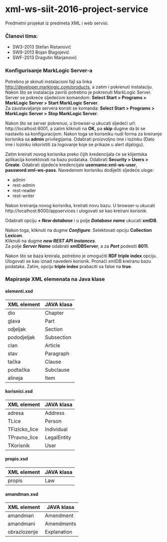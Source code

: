 # xml-ws-siit-2016-project-service
Predmetni projekat iz predmeta XML i web servisi.

### Članovi tima:
- SW3-2013  Stefan Ristanović
- SW9-2013  Bojan Blagojević
- SWF-2013  Dragutin Marjanović


### Konfigurisanje MarkLogic Server-a

Potrebno je skinuti instalacioni fajl sa linka http://developer.marklogic.com/products, a zatim i pokrenuti instalaciju. Nakon što se instalacija završi potrebno je pokrenuti MarkLogic Server.  
Server se pokreće sljedećom komandom: **Select Start > Programs > MarkLogic Server > Start MarkLogic Server**.  
Za zaustavaljanje servera koristi se komanda: **Select Start > Programs > MarkLogic Server > Stop MarkLogic Server**.

Nakon što se server pokrenuo, u browser-u ukucati sljedeći url: http://localhost:8001, a zatim kliknuti na **OK**, pa **skip** dugme da bi se nastavilo sa konfiguracijom. Nakon toga se korisniku nudi forma za kreiranje korisnika sa **admin** privilegijama. Odabrati proizvoljno ime i lozinku (Dato ime i lozinku iskoristiti za logovanje koje se prikaze u alert dijalogu).

Zatim kreirati novog korisnika preko čijih kredencijala će se klijentska aplikacija konektovati na bazu podataka. Odabrati **Security > Users > Create**. Odabrati sljedeće kredencijale **username:xml-ws-user**, **password:xml-ws-pass**. 
Navedenom korisniku dodijeliti sljedeće uloge:
 * admin 
 * rest-admin
 * rest-reader 
 * rest-writer

Nakon kreiranja novog korisnika, kreirati novu bazu. U browser-u ukucati http://localhost:8000/appservices i ulogovati se kao kreirani korisnik.

Odabrati opciju ***+ New database*** i u polje ***Database name*** ukucati **xmlDB**.  

Nakon toga, kliknuti na dugme ***Configure***. Selektovati opciju **Collection Lexicon**.  
Kliknuti na dugme ***new REST API instances***.  
Za polje ***Server Name*** odabrati **xmlDBServer**, a za ***Port*** podesiti **8011**. 

Nakon što se baza kreirala, potrebno je omogućiti **RDF triple index** opciju. Ulogovati se kao iznad navedeni korisnik. Pronaći xmlDB kreiranu bazu podataka. Zatim, opciju **triple index** prabaciti sa false na **true**.	  
    
    
### Mapiranje XML elemenata na Java klase

#### elementi.xsd
| XML element    | JAVA klasa    |
| -------------- | ------------- |
| dio            | Chapter       |
| glava          | Part          |
| odjeljak       | Section       |
| pododjeljak    | Subsection    |
| clan           | Article       |
| stav           | Paragraph     |
| tačka          | Clause        |
| podtačka       | Subclause     |
| alineja        | Item          |

#### korisnici.xsd
| XML element    | JAVA klasa    |
| -------------- | ------------- |
| adresa         | Address       |
| TLice          | Person        |
| TFizicko_lice  | Individual    |
| TPravno_lice   | LegalEntity   |
| TKorisnik      | User          |

#### propis.xsd
| XML element    | JAVA klasa    |
| -------------- | ------------- |
| propis         | Law           |

#### amandman.xsd
| XML element    | JAVA klasa    |
| -------------- | ------------- |
| amandman       | Amendment     |
| amandmani      | Amendments    |
| obrazlozenje   | Explanation   |
